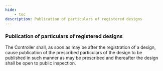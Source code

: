 ```yaml
---
hide:
    - toc
description: Publication of particulars of registered designs
---
```


### Publication of particulars of registered designs

The Controller shall, as soon as may be after the registration of a design, cause publication of the prescribed particulars of the design to be published in such manner as may be prescribed and thereafter the design shall be open to public inspection.
